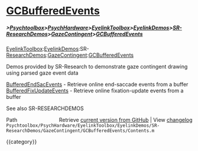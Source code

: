 # [GCBufferedEvents](GCBufferedEvents)
##### >[Psychtoolbox](Psychtoolbox)>[PsychHardware](PsychHardware)>[EyelinkToolbox](EyelinkToolbox)>[EyelinkDemos](EyelinkDemos)>[SR-ResearchDemos](SR-ResearchDemos)>[GazeContingent](GazeContingent)>[GCBufferedEvents](GCBufferedEvents)

[EyelinkToolbox](EyelinkToolbox):[EyelinkDemos](EyelinkDemos):SR-[ResearchDemos](ResearchDemos):[GazeContingent](GazeContingent):[GCBufferedEvents](GCBufferedEvents)  
  
Demos provided by SR-Research to demonstrate gaze contingent drawing  
using parsed gaze event data  
  
[BufferedEndSacEvents](BufferedEndSacEvents) - Retrieve online end-saccade events from a buffer  
[BufferedFixUpdateEvents](BufferedFixUpdateEvents) - Retrieve online fixation-update events from a buffer  
  
See also SR-RESEARCHDEMOS  
  




<div class="code_header" style="text-align:right;">
  <span style="float:left;">Path&nbsp;&nbsp;</span> <span class="counter">Retrieve <a href=
  "https://raw.github.com/Psychtoolbox-3/Psychtoolbox-3/beta/Psychtoolbox/PsychHardware/EyelinkToolbox/EyelinkDemos/SR-ResearchDemos/GazeContingent/GCBufferedEvents/Contents.m">current version from GitHub</a> | View <a href=
  "https://github.com/Psychtoolbox-3/Psychtoolbox-3/commits/beta/Psychtoolbox/PsychHardware/EyelinkToolbox/EyelinkDemos/SR-ResearchDemos/GazeContingent/GCBufferedEvents/Contents.m">changelog</a></span>
</div>
<div class="code">
  <code>Psychtoolbox/PsychHardware/EyelinkToolbox/EyelinkDemos/SR-ResearchDemos/GazeContingent/GCBufferedEvents/Contents.m</code>
</div>

{{category}}